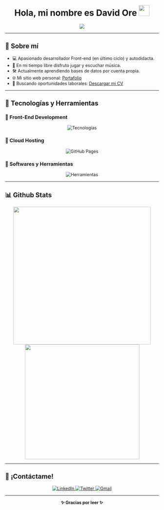 <h1 align="center"><b>Hola, mi nombre es David Ore</b> <img src="https://media.giphy.com/media/hvRJCLFzcasrR4ia7z/giphy.gif" width="35"></h1>

<p align="center">
  <a href="https://github.com/DenverCoder1/readme-typing-svg">
    <img src="https://readme-typing-svg.herokuapp.com?font=Time+New+Roman&color=cyan&size=25&center=true&vCenter=true&width=600&height=100&lines=Hola!+Soy+David+Ore;Desarrollador+Front-End;Apasionado+por+el+aprendizaje;Amante+del+desarrollo+web;Siempre+aprendiendo+nuevas+tecnologías">
  </a>
</p>

---

## 🧐 Sobre mí

- 💻 Apasionado desarrollador Front-end (en último ciclo) y autodidacta.
- 🎵 En mi tiempo libre disfruto jugar y escuchar música.
- 🛠 Actualmente aprendiendo bases de datos por cuenta propia.
- 🌐 Mi sitio web personal: [Portafolio](https://davi127.github.io/)
- 📄 Buscando oportunidades laborales: [Descargar mi CV](https://read.cv/0xabdulkhalid)

---

## 🚀 Tecnologías y Herramientas

### 🔹 Front-End Development
<p align="center">
  <img src="https://skillicons.dev/icons?i=js,html,css,wordpress" alt="Tecnologías" />
</p>

### 🔹 Cloud Hosting
<p align="center">
  <img src="https://img.shields.io/badge/GitHub%20Pages-%23327FC7.svg?style=for-the-badge&logo=github&logoColor=white" alt="GitHub Pages" />
</p>

### 🔹 Softwares y Herramientas
<p align="center">
  <img src="https://skillicons.dev/icons?i=figma,git,github,gmail,discord,react" alt="Herramientas" />
</p>

---

## 📊 Github Stats

<p align="center">
  <img src="https://github-readme-stats.vercel.app/api?username=0xabdulkhalid&include_all_commits=true&count_private=true&show_icons=true&line_height=20&title_color=7A7ADB&icon_color=2234AE&text_color=D3D3D3&bg_color=0,000000,130F40" width="450"/>
  <img src="https://github-readme-stats.vercel.app/api/top-langs?username=0xabdulkhalid&show_icons=true&locale=en&layout=compact&line_height=20&title_color=7A7ADB&icon_color=2234AE&text_color=D3D3D3&bg_color=0,000000,130F40" width="375"/>
</p>

---

## 📩 ¡Contáctame!

<p align="center">
  <a href="https://linkedin.com/in/0xabdulkhalid" target="_blank">
    <img src="https://img.shields.io/badge/LinkedIn-0xabdulkhalid-%230077B5.svg?style=for-the-badge&logo=linkedin&logoColor=white" alt="LinkedIn" />
  </a>
  <a href="https://twitter.com/asdasdasd" target="_blank">
    <img src="https://img.shields.io/badge/Twitter-0xabdulkhalid-%231DA1F2.svg?style=for-the-badge&logo=twitter&logoColor=white" alt="Twitter" />
  </a>
  <a href="mailto:oreanticona@gmail.com" target="_blank">
    <img src="https://img.shields.io/badge/Gmail-oreanticona@gmail.com-%23D14836.svg?style=for-the-badge&logo=gmail&logoColor=white" alt="Gmail" />
  </a>
</p>

---

<p align="center">
  <b>✨ Gracias por leer ✨</b>
</p>
